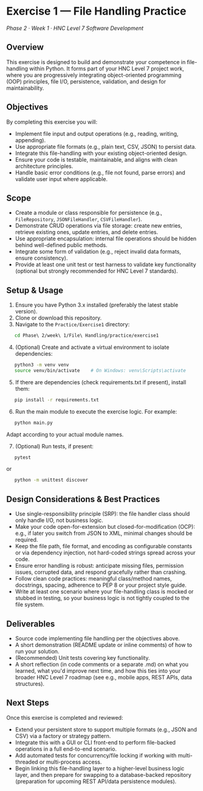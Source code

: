 # Exercise 1 — File Handling Practice  
*Phase 2 · Week 1 · HNC Level 7 Software Development*

## Overview  
This exercise is designed to build and demonstrate your competence in file-handling within Python. It forms part of your HNC Level 7 project work, where you are progressively integrating object-oriented programming (OOP) principles, file I/O, persistence, validation, and design for maintainability.

## Objectives  
By completing this exercise you will:

- Implement file input and output operations (e.g., reading, writing, appending).  
- Use appropriate file formats (e.g., plain text, CSV, JSON) to persist data.  
- Integrate this file-handling with your existing object-oriented design.  
- Ensure your code is testable, maintainable, and aligns with clean architecture principles.  
- Handle basic error conditions (e.g., file not found, parse errors) and validate user input where applicable.

## Scope  
- Create a module or class responsible for persistence (e.g., `FileRepository`, `JSONFileHandler`, `CSVFileHandler`).  
- Demonstrate CRUD operations via file storage: create new entries, retrieve existing ones, update entries, and delete entries.  
- Use appropriate encapsulation: internal file operations should be hidden behind well-defined public methods.  
- Integrate some form of validation (e.g., reject invalid data formats, ensure consistency).  
- Provide at least one unit test or test harness to validate key functionality (optional but strongly recommended for HNC Level 7 standards).

## Setup & Usage  
1. Ensure you have Python 3.x installed (preferably the latest stable version).  
2. Clone or download this repository.  
3. Navigate to the `Practice/Exercise1` directory:  
```bash
   cd Phase\ 2/week\ 1/File\ Handling/practice/exercise1
```
4. (Optional) Create and activate a virtual environment to isolate dependencies:
```bash
   python3 -m venv venv
   source venv/bin/activate    # On Windows: venv\Scripts\activate
```
5. If there are dependencies (check requirements.txt if present), install them:
```bash
   pip install -r requirements.txt
```
6. Run the main module to execute the exercise logic. For example:
```bash
   python main.py
```
   Adapt according to your actual module names.

7. (Optional) Run tests, if present:
```bash
   pytest
```
   or
```bash
   python -m unittest discover
```

## Design Considerations & Best Practices
- Use single-responsibility principle (SRP): the file handler class should only handle I/O, not business logic.
- Make your code open-for-extension but closed-for-modification (OCP): e.g., if later you switch from JSON to XML, minimal changes should be required.
- Keep the file path, file format, and encoding as configurable constants or via dependency injection, not hard-coded strings spread across your code.
- Ensure error handling is robust: anticipate missing files, permission issues, corrupted data, and respond gracefully rather than crashing.
- Follow clean code practices: meaningful class/method names, docstrings, spacing, adherence to PEP 8 or your project style guide.
- Write at least one scenario where your file-handling class is mocked or stubbed in testing, so your business logic is not tightly coupled to the file system.

## Deliverables
- Source code implementing file handling per the objectives above.
- A short demonstration (README update or inline comments) of how to run your solution.
- (Recommended) Unit tests covering key functionality.
- A short reflection (in code comments or a separate .md) on what you learned, what you'd improve next time, and how this ties into your broader HNC Level 7 roadmap (see e.g., mobile apps, REST APIs, data structures).

## Next Steps
Once this exercise is completed and reviewed:

- Extend your persistent store to support multiple formats (e.g., JSON and CSV) via a factory or strategy pattern.
- Integrate this with a GUI or CLI front-end to perform file-backed operations in a full end-to-end scenario.
- Add automated tests for concurrency/file locking if working with multi-threaded or multi-process access.
- Begin linking this file-handling layer to a higher-level business logic layer, and then prepare for swapping to a database-backed repository (preparation for upcoming REST API/data persistence modules).

